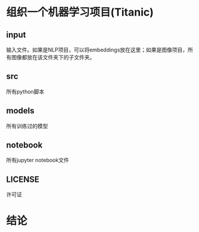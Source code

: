 # 组织一个机器学习项目(Titanic)
## input
输入文件。如果是NLP项目，可以将embeddings放在这里；如果是图像项目，所有图像都放在该文件夹下的子文件夹。
## src
所有python脚本
## models
所有训练过的模型
## notebook
所有jupyter notebook文件
## LICENSE
许可证

# 结论
